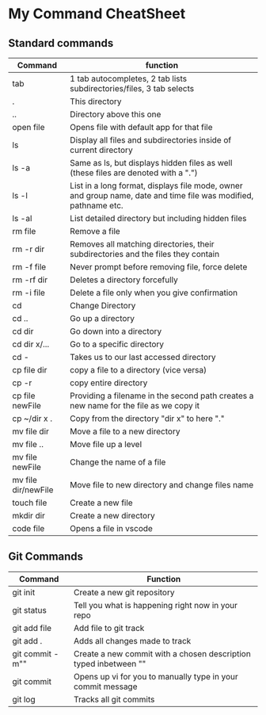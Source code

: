 # **My Command CheatSheet**

## Standard commands

|Command|function|
|---|---|
|tab|1 tab autocompletes, 2 tab lists subdirectories/files, 3 tab selects|
|.|This directory|
|..|Directory above this one|
|open file|Opens file with default app for that file|
|ls|Display all files and subdirectories inside of current directory|
|ls -a|Same as ls, but displays hidden files as well (these files are denoted with a ".")|
|ls -l|List in a long format, displays file mode, owner and group name, date and time file was modified, pathname etc.|
|ls -al| List detailed directory but including hidden files|
|rm file |Remove a file|
|rm -r dir|Removes all matching directories, their subdirectories and the files they contain|
|rm -f file|Never prompt before removing file, force delete|
|rm -rf dir| Deletes a directory forcefully|
|rm -i file|Delete a file only when you give confirmation|
|cd|Change Directory|
|cd ..|Go up a directory|
|cd dir|Go down into a directory|
|cd dir x/...|Go to a specific directory|
|cd -|Takes us to our last accessed directory|
|cp file dir| copy a file to a directory (vice versa)|
|cp -r| copy entire directory|
|cp file newFile|Providing a filename in the second path creates a new name for the file as we copy it|
|cp ~/dir x  .|Copy from the directory "dir x" to here "."|
|mv file dir|Move a file to a new directory|
|mv file ..|Move file up a level|
|mv file newFile|Change the name of a file|
|mv file dir/newFile|Move file to new directory and change files name|
|touch file|Create a new file|
|mkdir dir|Create a new directory|
|code file|Opens a file in vscode|

## Git Commands

|Command|Function|
|---|---|
|git init|Create a new git repository|
|git status|Tell you what is happening right now in your repo|
|git add file|Add file to git track|
|git add .|Adds all changes made to track|
|git commit -m""|Create a new commit with a chosen description typed inbetween ""|
|git commit|Opens up vi for you to manually type in your commit message|
|git log|Tracks all git commits|






